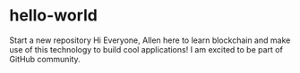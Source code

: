 # hello-world
Start a new repository
Hi Everyone,
Allen here to learn blockchain and make use of this technology to build cool applications!
I am excited to be part of GitHub community.
